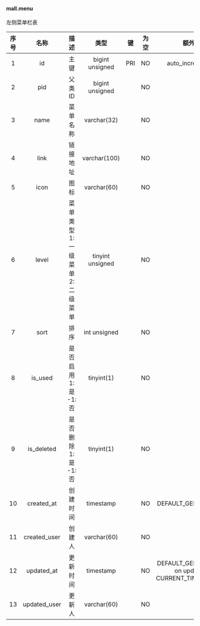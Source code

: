 #### mall.menu 
左侧菜单栏表

| 序号 | 名称 | 描述 | 类型 | 键 | 为空 | 额外 | 默认值 |
| :--: | :--: | :--: | :--: | :--: | :--: | :--: | :--: |
| 1 | id | 主键 | bigint unsigned | PRI | NO | auto_increment |  |
| 2 | pid | 父类ID | bigint unsigned |  | NO |  | 0 |
| 3 | name | 菜单名称 | varchar(32) |  | NO |  |  |
| 4 | link | 链接地址 | varchar(100) |  | NO |  |  |
| 5 | icon | 图标 | varchar(60) |  | NO |  |  |
| 6 | level | 菜单类型 1:一级菜单 2:二级菜单 | tinyint unsigned |  | NO |  | 1 |
| 7 | sort | 排序 | int unsigned |  | NO |  | 0 |
| 8 | is_used | 是否启用 1:是 -1:否 | tinyint(1) |  | NO |  | 1 |
| 9 | is_deleted | 是否删除 1:是  -1:否 | tinyint(1) |  | NO |  | -1 |
| 10 | created_at | 创建时间 | timestamp |  | NO | DEFAULT_GENERATED | CURRENT_TIMESTAMP |
| 11 | created_user | 创建人 | varchar(60) |  | NO |  |  |
| 12 | updated_at | 更新时间 | timestamp |  | NO | DEFAULT_GENERATED on update CURRENT_TIMESTAMP | CURRENT_TIMESTAMP |
| 13 | updated_user | 更新人 | varchar(60) |  | NO |  |  |
